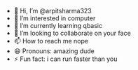 - 👋 Hi, I’m @arpitsharma323
- 👀 I’m interested in computer
- 🌱 I’m currently learning qbasic
- 💞️ I’m looking to collaborate on your face
- 📫 How to reach me nope
- 😄 Pronouns: amazing dude
- ⚡ Fun fact: i can run faster than you
  

<!---
arpitsharma323/arpitsharma323 is a ✨ special ✨ repository because its `README.md` (this file) appears on your GitHub profile.
You can click the Preview link to take a look at your changes.
--->
